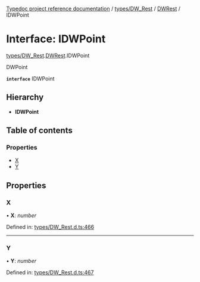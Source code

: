 [Typedoc project reference documentation](../README.md) / [types/DW_Rest](../modules/types_dw_rest.md) / [DWRest](../modules/types_dw_rest.dwrest.md) / IDWPoint

# Interface: IDWPoint

[types/DW_Rest](../modules/types_dw_rest.md).[DWRest](../modules/types_dw_rest.dwrest.md).IDWPoint

DWPoint

**`interface`** IDWPoint

## Hierarchy

* **IDWPoint**

## Table of contents

### Properties

- [X](types_dw_rest.dwrest.idwpoint.md#x)
- [Y](types_dw_rest.dwrest.idwpoint.md#y)

## Properties

### X

• **X**: *number*

Defined in: [types/DW_Rest.d.ts:466](https://github.com/DocuWare/REST-Sample-TS/blob/6171aa8/src/types/DW_Rest.d.ts#L466)

___

### Y

• **Y**: *number*

Defined in: [types/DW_Rest.d.ts:467](https://github.com/DocuWare/REST-Sample-TS/blob/6171aa8/src/types/DW_Rest.d.ts#L467)
